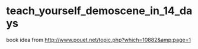 # teach_yourself_demoscene_in_14_days
book idea from http://www.pouet.net/topic.php?which=10882&amp;page=1
